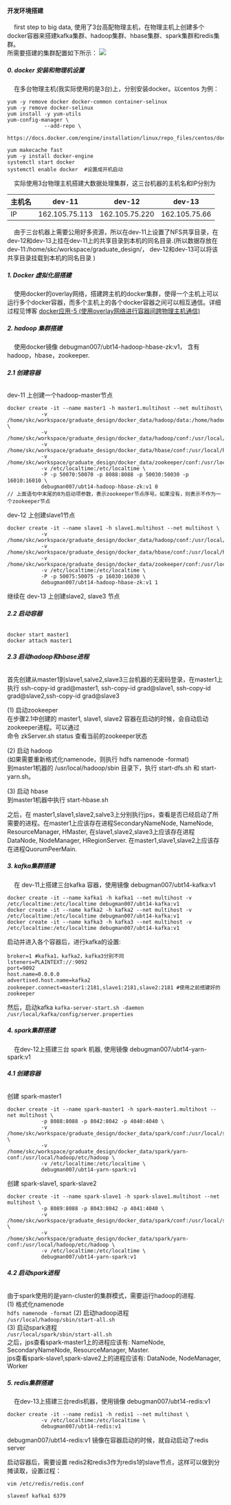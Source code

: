 #### **开发环境搭建**  
&nbsp;&nbsp;&nbsp;&nbsp;first step to big data, 使用了3台高配物理主机，在物理主机上创建多个docker容器来搭建kafka集群、hadoop集群、hbase集群、spark集群和redis集群。  
所需要搭建的集群配置如下所示：
![][2]

##### **0. docker 安装和物理机设置**  
&nbsp;&nbsp;&nbsp;&nbsp;在多台物理主机(我实际使用的是3台)上，分别安装docker。以centos 为例：
```
yum -y remove docker docker-common container-selinux
yum -y remove docker-selinux
yum install -y yum-utils
yum-config-manager \
            --add-repo \
                https://docs.docker.com/engine/installation/linux/repo_files/centos/docker.repo

yum makecache fast
yum -y install docker-engine
systemctl start docker  
systemctl enable docker  #设置成开机启动
```

&nbsp;&nbsp;&nbsp;&nbsp;实际使用3台物理主机搭建大数据处理集群，这三台机器的主机名和IP分别为  

 主机名 | dev-11 | dev-12 | dev-13  
-------- | -------- | --------- | ---------  
IP | 162.105.75.113 | 162.105.75.220| 162.105.75.66  

&nbsp;&nbsp;&nbsp;&nbsp;由于三台机器上需要公用好多资源，所以在dev-11上设置了NFS共享目录，在dev-12和dev-13上挂在dev-11上的共享目录到本机的同名目录.(所以数据存放在 dev-11:/home/skc/workspace/graduate_design/， dev-12和dev-13可以将该共享目录挂载到本机的同名目录 )  

##### **1. Docker 虚拟化层搭建**  
&nbsp;&nbsp;&nbsp;&nbsp;使用docker的overlay网络，搭建跨主机的docker集群，使得一个主机上可以运行多个docker容器，而多个主机上的各个docker容器之间可以相互通信。详细过程见博客 [docker应用-5 (使用overlay网络进行容器间跨物理主机通信)][1]

##### **2. hadoop 集群搭建**  
&nbsp;&nbsp;&nbsp;&nbsp;使用docker镜像 debugman007/ubt14-hadoop-hbase-zk:v1， 含有hadoop，hbase，zookeeper.

###### **2.1 创建容器**  
dev-11 上创建一个hadoop-master节点
```
docker create -it --name master1 -h master1.multihost --net multihost\
           -v /home/skc/workspace/graduate_design/docker_data/hadoop/data:/home/hadoop/data \
           -v /home/skc/workspace/graduate_design/docker_data/hadoop/conf:/usr/local/hadoop/etc/hadoop\
           -v /home/skc/workspace/graduate_design/docker_data/hbase/conf:/usr/local/hbase/conf\
           -v /home/skc/workspace/graduate_design/docker_data/zookeeper/conf:/usr/local/zookeeper/conf\
           -v /etc/localtime:/etc/localtime \
           -P -p 50070:50070 -p 8088:8088 -p 50030:50030 -p 16010:16010 \
           debugman007/ubt14-hadoop-hbase-zk:v1 0
// 上面语句中末尾的0为启动项参数，表示zookeeper节点序号。如果没有，则表示不作为一个zookeeper节点
```

dev-12 上创建slave1节点
```
docker create -it --name slave1 -h slave1.multihost --net multihost \
           -v /home/skc/workspace/graduate_design/docker_data/hadoop/conf:/usr/local/hadoop/etc/hadoop\
           -v /home/skc/workspace/graduate_design/docker_data/hbase/conf:/usr/local/hbase/conf\
           -v /home/skc/workspace/graduate_design/docker_data/zookeeper/conf:/usr/local/zookeeper/conf\
           -v /etc/localtime:/etc/localtime \
           -P -p 50075:50075 -p 16030:16030 \
           debugman007/ubt14-hadoop-hbase-zk:v1 1
```

继续在 dev-13 上创建slave2, slave3 节点

###### **2.2 启动容器**  
```
docker start master1
docker attach master1
```

###### **2.3 启动hadoop和hbase进程**  
首先创建从master1到slave1,salve2,slave3三台机器的无密码登录，在master1上执行 ssh-copy-id grad@master1, 
    ssh-copy-id grad@slave1, ssh-copy-id grad@slave2,ssh-copy-id grad@slave3

(1) 启动zookeeper  
在步骤2.1中创建的 master1, slave1, slave2 容器在启动的时候，会自动启动zookeeper进程。可以通过  
命令 zkServer.sh status 查看当前的zookeeper状态

(2) 启动 hadoop  
(如果需要重新格式化namenode，则执行 hdfs namenode -format)  
到master1机器的 /usr/local/hadoop/sbin 目录下，执行 start-dfs.sh 和 start-yarn.sh。

(3) 启动 hbase  
到master1机器中执行 start-hbase.sh  

之后，在 master1,slave1,slave2,salve3上分别执行jps，查看是否已经启动了所需要的进程。在master1上应该存在进程SecondaryNameNode, NameNode, ResourceManager, HMaster, 在slave1,slave2,slave3上应该存在进程 DataNode, NodeManager, HRegionServer. 在master1,slave1,slave2上应该存在进程QuorumPeerMain.  

##### **3. kafka集群搭建**   
&nbsp;&nbsp;&nbsp;&nbsp;在 dev-11上搭建三台kafka 容器，使用镜像 debugman007/ubt14-kafka:v1  
```
docker create -it --name kafka1 -h kafka1 --net multihost -v /etc/localtime:/etc/localtime debugman007/ubt14-kafka:v1
docker create -it --name kafka2 -h kafka2 --net multihost -v /etc/localtime:/etc/localtime debugman007/ubt14-kafka:v1
docker create -it --name kafka3 -h kafka3 --net multihost -v /etc/localtime:/etc/localtime debugman007/ubt14-kafka:v1
```

启动并进入各个容器后，进行kafka的设置:  
```
broker=1 #kafka1，kafka2，kafka3分别不同
lsteners=PLAINTEXT://:9092
port=9092
host.name=0.0.0.0
advertised.host.name=kafka2
zookeeper.connect=master1:2181,slave1:2181,slave2:2181 #使用之前搭建好的zookeeper
```

然后，启动kafka `kafka-server-start.sh -daemon /usr/local/kafka/config/server.properties`   

##### **4. spark集群搭建**  
&nbsp;&nbsp;&nbsp;&nbsp;在dev-12上搭建三台 spark 机器, 使用镜像 debugman007/ubt14-yarn-spark:v1  
###### **4.1 创建容器**  
创建 spark-master1    
```
docker create -it --name spark-master1 -h spark-master1.multihost --net multihost \
           -p 8088:8088 -p 8042:8042 -p 4040:4040 \
           -v /home/skc/workspace/graduate_design/docker_data/spark/conf:/usr/local/spark/conf \
           -v /home/skc/workspace/graduate_design/docker_data/spark/yarn-conf:/usr/local/hadoop/etc/hadoop \
           -v /etc/localtime:/etc/localtime \
           debugman007/ubt14-yarn-spark:v1
```

创建 spark-slave1, spark-slave2  
```
docker create -it --name spark-slave1 -h spark-slave1.multihost --net multihost \
           -p 8089:8088 -p 8043:8042 -p 4041:4040 \
           -v /home/skc/workspace/graduate_design/docker_data/spark/conf:/usr/local/spark/conf \
           -v /home/skc/workspace/graduate_design/docker_data/spark/yarn-conf:/usr/local/hadoop/etc/hadoop \
           -v /etc/localtime:/etc/localtime \
           debugman007/ubt14-yarn-spark:v1
```

###### **4.2 启动spark进程**  
由于spark使用的是yarn-cluster的集群模式，需要运行hadoop的进程.   
(1) 格式化namenode  
`hdfs namenode -format`
(2) 启动hadoop进程  
`/usr/local/hadoop/sbin/start-all.sh`  
(3) 启动spark进程  
`/usr/local/spark/sbin/start-all.sh`  
之后，jps查看spark-master1上的进程应该有: NameNode, SecondaryNameNode, ResourceManager, Master.  
jps查看spark-slave1,spark-slave2上的进程应该有: DataNode, NodeManager, Worker  


##### **5. redis集群搭建**  
&nbsp;&nbsp;&nbsp;&nbsp;在dev-13上搭建三台redis机器，使用镜像 debugman007/ubt14-redis:v1  
```
docker create -it --name redis1 -h redis1 --net multihost \
           -v /etc/localtime:/etc/localtime \
           debugman007/ubt14-redis:v1
```
debugman007/ubt14-redis:v1 镜像在容器启动的时候，就自动启动了redis server  

启动容器后，需要设置 redis2和redis3作为redis1的slave节点，这样可以做到分摊读取，设置过程：
```
vim /etc/redis/redis.conf

slaveof kafka1 6379
```


[1]: http://www.cnblogs.com/gtarcoder/p/6425669.html 
[2]: http://7xkwr3.com1.z0.glb.clouddn.com/%E7%BB%93%E6%9E%84.png
